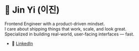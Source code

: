 # 👾 Jin Yi (이진)

Frontend Engineer with a product-driven mindset.  
I care about shipping things that work, scale, and look great.  
Specialized in building real-world, user-facing interfaces — fast.

- 💼 [LinkedIn](https://www.linkedin.com/in/pixelberry-jinyi)  
